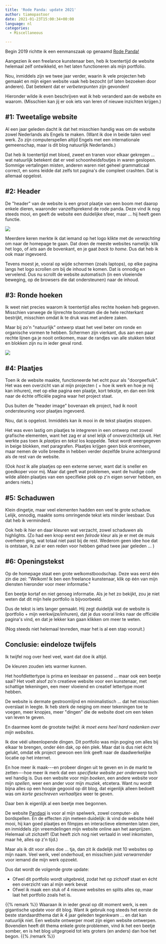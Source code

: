 ```yaml
---
title: 'Rode Panda: update 2021'
author: tiamopastoor
date: 2021-01-23T15:00:34+00:00
language: nl
categories:
  - Miscellaneous

---
```

Begin 2019 richtte ik een eenmanszaak op genaamd [Rode Panda!][1]

Aangezien ik een freelance kunstenaar ben, heb ik toentertijd de website helemaal zelf ontwikkeld, en het laten functioneren als mijn portfolio.

Nou, inmiddels zijn we twee jaar verder, waarin ik vele projecten heb gemaakt en mijn eigen website vaak heb bezocht (of laten bezoeken door anderen). Dat betekent dat er _verbeterpunten_ zijn gevonden!

Hieronder wilde ik even beschrijven wat ik heb veranderd aan de website en waarom. (Misschien kan jij er ook iets van leren of nieuwe inzichten krijgen.)

## #1: Tweetalige website

Al een jaar geleden dacht ik dat het misschien handig was om de website zowel Nederlands als Engels te maken. (Want ik doe in beide talen veel werk. Zo zijn computerspellen altijd Engels met een internationale gemeenschap, maar is dit blog natuurlijk Nederlands.)

Dat heb ik toentertijd met bloed, zweet en tranen voor elkaar gekregen ... wat natuurlijk betekent dat er veel schoonheidsfoutjes in waren geslopen. Sommige vertalingen misten, anderen waren niet geheel grammaticaal correct, en soms leidde dat zelfs tot pagina's die compleet crashten. Dat is allemaal opgelost.


## #2: Header

De "header" van de website is een groot plaatje van een boom met daarop enkele dieren, waaronder vanzelfsprekend de rode panda. Deze vind ik nog steeds mooi, en geeft de website een duidelijke sfeer, maar ... hij heeft geen functie.

![](/uploads/2021/09/rode-panda-update-1_result.webp) 

Meerdere keren merkte ik dat iemand op het logo klikte met de _verwachting_ om naar de homepage te gaan. Dat doen de meeste websites namelijk: klik het logo, of _iets_ aan de bovenkant, en je gaat _back to home_. Dus dat heb ik ook maar ingevoerd.

Tevens moest je, vooral op wijde schermen (zoals laptops), op elke pagina langs het logo scrollen om bij de inhoud te komen. Dat is onnodig en vervelend. Dus nu scrollt de website automatisch (in een vloeiende beweging, op de browsers die dat ondersteunen) naar de inhoud.

## #3: Ronde hoeken

Ik weet niet precies waarom ik toentertijd alles rechte hoeken heb gegeven. Misschien vanwege de lijnrechte boomstam die de hele rechterkant bestrijkt, misschien omdat ik te druk was met andere zaken.

Maar bij zo'n "natuurlijk" ontwerp staat het veel beter om ronde en organische vormen te hebben. Schermen zijn vierkant, dus aan een paar rechte lijnen ga je nooit ontkomen, maar de randjes van alle stukken tekst en blokken zijn nu in ieder geval rond.

![](/uploads/2021/09/rode-panda-update-2_result.webp) 

## #4: Plaatjes

Toen ik de website maakte, functioneerde het echt puur als "doorgeefluik". Het was een overzicht van al mijn projecten ( + hoe ik werk en hoe je mij kan inhuren), met op elke pagina een plaatje, kort tekstje, en dan een link naar de échte officiële pagina waar het project staat.

Dus buiten de "header image" bovenaan elk project, had ik nooit ondersteuning voor plaatjes ingevoerd.

Nou, dat is opgelost. Inmiddels kan ik mooi in de tekst plaatjes stoppen.

Het was even lastig om plaatjes te integreren in een ontwerp met zoveel grafische elementen, want het zag er al snel lelijk of onoverzichtelijk uit. Het werkte pas toen ik _plaatjes_ en _tekst_ los koppelde. Tekst wordt weergegeven in beige blokken, met paragrafen. Plaatjes krijgen geen blok eromheen, maar nemen de volle breedte in hebben verder dezelfde bruine achtergrond als de rest van de website.

(Ook _host_ ik alle plaatjes op een externe server, want dat is sneller en goedkoper voor mij. Maar dat geeft wat problemen, want de huidige code wilde alléén plaatjes van een specifieke plek op z'n eigen server hebben, en anders niets.)

## #5: Schaduwen

Klein dingetje, maar veel elementen hadden een veel te grote schaduw. Lelijk, onnodig, maakte soms omringende tekst iets minder leesbaar. Dus dat heb ik verminderd.

Ook heb ik hier en daar kleuren wat verzacht, zowel schaduwen als highlights. (Zo had een knop eerst een _felrode_ kleur als je er met de muis overheen ging, wat totaal niet past bij de rest. Wederom geen idee hoe dat is ontstaan, ik zal er een reden voor hebben gehad twee jaar geleden ... )

## #6: Openingstekst

Op de homepage staat een grote welkomstboodschap. Deze was eerst één zin die zei: "Welkom! Ik ben een freelance kunstenaar, klik op één van mijn diensten hieronder voor meer informatie."

Een beetje kortaf en niet genoeg informatie. Als je het zo bekijkt, zou je niet weten dat dit mijn hele portfolio is bijvoorbeeld.

Dus de tekst is iets langer gemaakt. Hij zegt duidelijk wat de website is (portfolio + mijn werkwijze/inhuren), dat je dus vooral links naar de officiële pagina's vind, en dat je lekker kan gaan klikken om meer te weten.

(Nog steeds niet helemaal tevreden, maar het is al een stap vooruit.)

## Conclusie: eindeloze twijfels

Ik twijfel nog over heel veel, want dat doe ik altijd.

De kleuren zouden iets warmer kunnen.

Het hoofdlettertype is prima en leesbaar en passend ... maar ook een beetje saai? Het voelt alsof zo'n creatieve website voor een kunstenaar, met schattige tekeningen, een meer vloeiend en creatief lettertype moet hebben.

De website is dermate gestroomlijnd en minimalistisch ... dat het misschien overslaat in leegte. Ik heb sterk de neiging om meer tekeningen toe te voegen, meer knopjes, meer "dingen" die de website doet om een teken van leven te geven.

En daarmee komt de grootste twijfel: _ik moet eens heel hard nadenken over mijn websites_.

Ik doe véél uiteenlopende dingen. Dit portfolio was mijn poging om alles bij elkaar te brengen, onder één dak, op één plek. Maar dat is dus niet écht gelukt, omdat elk project gewoon een link geeft naar de daadwerkelijke locatie op het internet.

En hoe meer ik maak---en probeer dingen uit te geven en in de markt te zetten---hoe meer ik merk dat een _specifieke website per onderwerp_ toch wel handig is. Dus een website voor mijn _boeken_, een andere website voor mijn _spellen_, weer een ander voor mijn _muziek_, etcetera. Want nu wordt bijna alles op een hoopje gegooid op dit blog, dat eigenlijk alleen bedoelt was om _korte geschreven verhaaltjes_ weer te geven.

Daar ben ik eigenlijk al een beetje mee begonnen.

De website [Pandaqi][4] is voor al mijn spelwerk, zowel computer- als bordspellen. En de effecten zijn meteen duidelijk: ik vind de website héél mooi, hij kan goed plaatjes en filmpjes en interactieve elementen laten zien, en inmiddels zijn vreemdelingen mijn website online aan het aanprijzen. Helemaal uit zichzelf! (Dat heeft zich nog niet vertaald in veel inkomsten, maar hè, alles op z'n tijd.)

Maar als ik dit voor alles doe ... tja, dan zit ik dadelijk met 10 websites op mijn naam. Veel werk, veel onderhoud, en misschien juist _verwarrender_ voor iemand die mijn werk opzoekt.

Dus dat wordt de volgende grote update:

  * Ofwel dit portfolio wordt uitgebreid, zodat het op zichzelf staat en écht een overzicht van al mijn werk bevat
  * Ofwel ik maak een stuk of 4 nieuwe websites en splits alles op, maar laat het portfolio zoals het is.

{{% remark %}}
Waaraan ik in ieder geval op dit moment werk, is een gigantische update voor dit blog. Want ik gebruik nog steeds het eerste de beste standaardthema dat ik 4 jaar geleden tegenkwam ... en dat kan natuurlijk niet. Een website ontwerper moet zijn eigen website ontwerpen. Bovendien heeft dit thema enkele grote problemen, vind ik het een beetje somber, en is het blog uitgegroeid tot iets groters (en anders) dan hoe het begon.
{{% /remark %}}

 [1]: https://rodepanda.com
 [2]: /uploads/2021/09/rode-panda-update-1_result.webp
 [3]: /uploads/2021/09/rode-panda-update-2_result.webp
 [4]: https://pandaqi.com